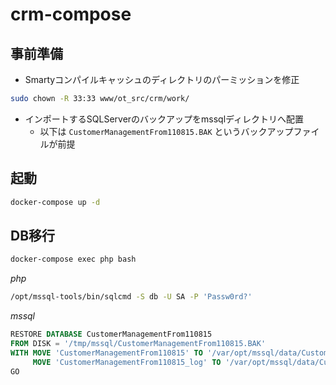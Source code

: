 # crm-compose

## 事前準備

- Smartyコンパイルキャッシュのディレクトリのパーミッションを修正

```sh
sudo chown -R 33:33 www/ot_src/crm/work/
```

- インポートするSQLServerのバックアップをmssqlディレクトリへ配置
  - 以下は `CustomerManagementFrom110815.BAK` というバックアップファイルが前提

## 起動

```sh
docker-compose up -d
```

## DB移行

```sh
docker-compose exec php bash
```

*php*

```sh
/opt/mssql-tools/bin/sqlcmd -S db -U SA -P 'Passw0rd?'
```

*mssql*

```sql
RESTORE DATABASE CustomerManagementFrom110815
FROM DISK = '/tmp/mssql/CustomerManagementFrom110815.BAK'
WITH MOVE 'CustomerManagementFrom110815' TO '/var/opt/mssql/data/CustomerManagementFrom110815.mdf',
     MOVE 'CustomerManagementFrom110815_log' TO '/var/opt/mssql/data/CustomerManagementFrom110815_Log.ldf'
GO
```

